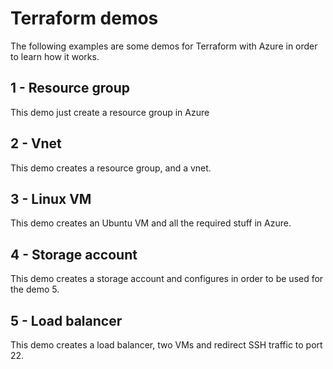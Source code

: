 # Terraform demos

The following examples are some demos for Terraform with Azure in order to
learn how it works.

## 1 - Resource group

This demo just create a resource group in Azure

## 2 - Vnet

This demo creates a resource group, and a vnet.

## 3 - Linux VM

This demo creates an Ubuntu VM and all the required stuff in Azure.

## 4 - Storage account

This demo creates a storage account and configures in order to be used for the
demo 5.

## 5 - Load balancer

This demo creates a load balancer, two VMs and redirect SSH traffic to port 22.

